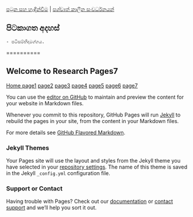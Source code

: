 [පටුන සහ හැඳින්වීම](/index.md) |
[පශ්චාත් කාලීන සංවර්ධනයන්](/page8.md)

## පිටකාගත අදහස්

	- පටිසම්භිදාමග්ගය.


==========


## Welcome to Research Pages7
[Home ](/index.md)
[page1](/page1.md)
[page2](/page2.md)
[page3](/page3.md)
[page4](/page4.md)
[page5](/page5.md)
[page6](/page6.md)
[page7](/page7.md)

You can use the [editor on GitHub](https://github.com/DharmaShri/App1/edit/gh-pages/index.md) to maintain and preview the content for your website in Markdown files.

Whenever you commit to this repository, GitHub Pages will run [Jekyll](https://jekyllrb.com/) to rebuild the pages in your site, from the content in your Markdown files.



For more details see [GitHub Flavored Markdown](https://guides.github.com/features/mastering-markdown/).

### Jekyll Themes

Your Pages site will use the layout and styles from the Jekyll theme you have selected in your [repository settings](https://github.com/DharmaShri/App1/settings). The name of this theme is saved in the Jekyll `_config.yml` configuration file.

### Support or Contact

Having trouble with Pages? Check out our [documentation](https://docs.github.com/categories/github-pages-basics/) or [contact support](https://github.com/contact) and we’ll help you sort it out.
